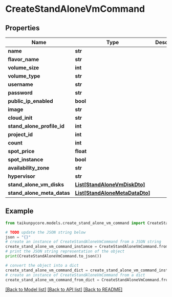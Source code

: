 # CreateStandAloneVmCommand


## Properties

Name | Type | Description | Notes
------------ | ------------- | ------------- | -------------
**name** | **str** |  | [optional] 
**flavor_name** | **str** |  | [optional] 
**volume_size** | **int** |  | [optional] 
**volume_type** | **str** |  | [optional] 
**username** | **str** |  | [optional] 
**password** | **str** |  | [optional] 
**public_ip_enabled** | **bool** |  | [optional] 
**image** | **str** |  | [optional] 
**cloud_init** | **str** |  | [optional] 
**stand_alone_profile_id** | **int** |  | [optional] 
**project_id** | **int** |  | [optional] 
**count** | **int** |  | [optional] 
**spot_price** | **float** |  | [optional] 
**spot_instance** | **bool** |  | [optional] 
**availability_zone** | **str** |  | [optional] 
**hypervisor** | **str** |  | [optional] 
**stand_alone_vm_disks** | [**List[StandAloneVmDiskDto]**](StandAloneVmDiskDto.md) |  | [optional] 
**stand_alone_meta_datas** | [**List[StandAloneMetaDataDto]**](StandAloneMetaDataDto.md) |  | [optional] 

## Example

```python
from taikunpycore.models.create_stand_alone_vm_command import CreateStandAloneVmCommand

# TODO update the JSON string below
json = "{}"
# create an instance of CreateStandAloneVmCommand from a JSON string
create_stand_alone_vm_command_instance = CreateStandAloneVmCommand.from_json(json)
# print the JSON string representation of the object
print(CreateStandAloneVmCommand.to_json())

# convert the object into a dict
create_stand_alone_vm_command_dict = create_stand_alone_vm_command_instance.to_dict()
# create an instance of CreateStandAloneVmCommand from a dict
create_stand_alone_vm_command_from_dict = CreateStandAloneVmCommand.from_dict(create_stand_alone_vm_command_dict)
```
[[Back to Model list]](../README.md#documentation-for-models) [[Back to API list]](../README.md#documentation-for-api-endpoints) [[Back to README]](../README.md)



